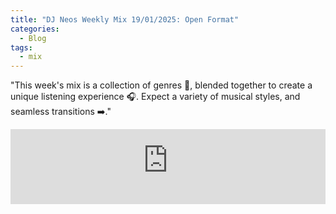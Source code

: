 ```yaml
---
title: "DJ Neos Weekly Mix 19/01/2025: Open Format"
categories:
  - Blog
tags:
  - mix
---
```


"This week's mix is a collection of genres 🎵, blended together to create a unique listening experience 🎧. Expect a variety of musical styles, and seamless transitions ➡️."

<iframe width="100%" height="120" src="https://player-widget.mixcloud.com/widget/iframe/?hide_cover=1&feed=%2Fn3os%2Fneos-weekly-mix-2025019%2F" frameborder="0" ></iframe>
